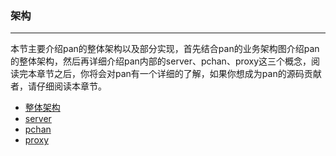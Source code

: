 ### 架构
-----
本节主要介绍pan的整体架构以及部分实现，首先结合pan的业务架构图介绍pan的整体架构，然后再详细介绍pan内部的server、pchan、proxy这三个概念，阅读完本章节之后，你将会对pan有一个详细的了解，如果你想成为pan的源码贡献者，请仔细阅读本章节。
* [整体架构](framework.md)
* [server](server.md)
* [pchan](pchan.md)
* [proxy](proxy.md)